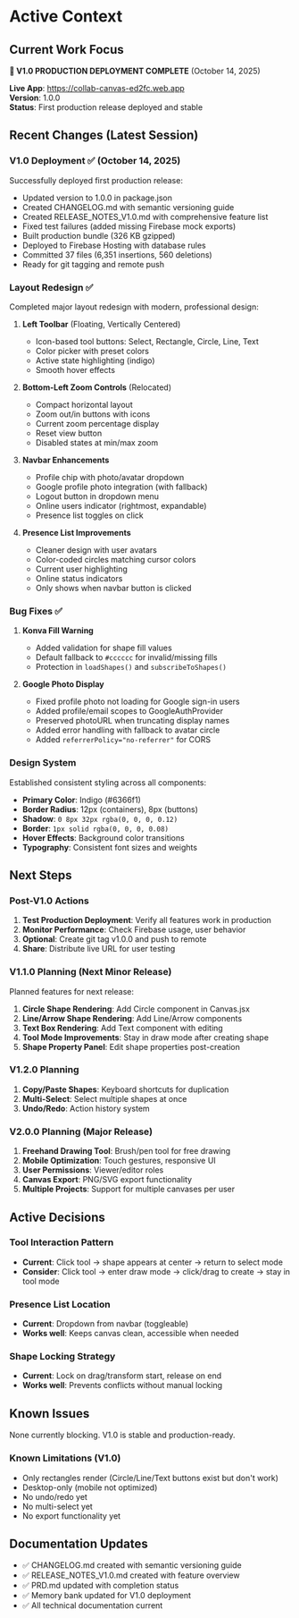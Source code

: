 # Active Context

## Current Work Focus
**🎉 V1.0 PRODUCTION DEPLOYMENT COMPLETE** (October 14, 2025)

**Live App**: https://collab-canvas-ed2fc.web.app  
**Version**: 1.0.0  
**Status**: First production release deployed and stable

## Recent Changes (Latest Session)

### V1.0 Deployment ✅ (October 14, 2025)
Successfully deployed first production release:
- Updated version to 1.0.0 in package.json
- Created CHANGELOG.md with semantic versioning guide
- Created RELEASE_NOTES_V1.0.md with comprehensive feature list
- Fixed test failures (added missing Firebase mock exports)
- Built production bundle (326 KB gzipped)
- Deployed to Firebase Hosting with database rules
- Committed 37 files (6,351 insertions, 560 deletions)
- Ready for git tagging and remote push

### Layout Redesign ✅
Completed major layout redesign with modern, professional design:

1. **Left Toolbar** (Floating, Vertically Centered)
   - Icon-based tool buttons: Select, Rectangle, Circle, Line, Text
   - Color picker with preset colors
   - Active state highlighting (indigo)
   - Smooth hover effects

2. **Bottom-Left Zoom Controls** (Relocated)
   - Compact horizontal layout
   - Zoom out/in buttons with icons
   - Current zoom percentage display
   - Reset view button
   - Disabled states at min/max zoom

3. **Navbar Enhancements**
   - Profile chip with photo/avatar dropdown
   - Google profile photo integration (with fallback)
   - Logout button in dropdown menu
   - Online users indicator (rightmost, expandable)
   - Presence list toggles on click

4. **Presence List Improvements**
   - Cleaner design with user avatars
   - Color-coded circles matching cursor colors
   - Current user highlighting
   - Online status indicators
   - Only shows when navbar button is clicked

### Bug Fixes ✅

1. **Konva Fill Warning**
   - Added validation for shape fill values
   - Default fallback to `#cccccc` for invalid/missing fills
   - Protection in `loadShapes()` and `subscribeToShapes()`

2. **Google Photo Display**
   - Fixed profile photo not loading for Google sign-in users
   - Added profile/email scopes to GoogleAuthProvider
   - Preserved photoURL when truncating display names
   - Added error handling with fallback to avatar circle
   - Added `referrerPolicy="no-referrer"` for CORS

### Design System
Established consistent styling across all components:
- **Primary Color**: Indigo (#6366f1)
- **Border Radius**: 12px (containers), 8px (buttons)
- **Shadow**: `0 8px 32px rgba(0, 0, 0, 0.12)`
- **Border**: `1px solid rgba(0, 0, 0, 0.08)`
- **Hover Effects**: Background color transitions
- **Typography**: Consistent font sizes and weights

## Next Steps

### Post-V1.0 Actions
1. **Test Production Deployment**: Verify all features work in production
2. **Monitor Performance**: Check Firebase usage, user behavior
3. **Optional**: Create git tag v1.0.0 and push to remote
4. **Share**: Distribute live URL for user testing

### V1.1.0 Planning (Next Minor Release)
Planned features for next release:
1. **Circle Shape Rendering**: Add Circle component in Canvas.jsx
2. **Line/Arrow Shape Rendering**: Add Line/Arrow components
3. **Text Box Rendering**: Add Text component with editing
4. **Tool Mode Improvements**: Stay in draw mode after creating shape
5. **Shape Property Panel**: Edit shape properties post-creation

### V1.2.0 Planning
1. **Copy/Paste Shapes**: Keyboard shortcuts for duplication
2. **Multi-Select**: Select multiple shapes at once
3. **Undo/Redo**: Action history system

### V2.0.0 Planning (Major Release)
1. **Freehand Drawing Tool**: Brush/pen tool for free drawing
2. **Mobile Optimization**: Touch gestures, responsive UI
3. **User Permissions**: Viewer/editor roles
4. **Canvas Export**: PNG/SVG export functionality
5. **Multiple Projects**: Support for multiple canvases per user

## Active Decisions

### Tool Interaction Pattern
- **Current**: Click tool → shape appears at center → return to select mode
- **Consider**: Click tool → enter draw mode → click/drag to create → stay in tool mode

### Presence List Location
- **Current**: Dropdown from navbar (toggleable)
- **Works well**: Keeps canvas clean, accessible when needed

### Shape Locking Strategy
- **Current**: Lock on drag/transform start, release on end
- **Works well**: Prevents conflicts without manual locking

## Known Issues
None currently blocking. V1.0 is stable and production-ready.

### Known Limitations (V1.0)
- Only rectangles render (Circle/Line/Text buttons exist but don't work)
- Desktop-only (mobile not optimized)
- No undo/redo yet
- No multi-select yet
- No export functionality yet

## Documentation Updates
- ✅ CHANGELOG.md created with semantic versioning guide
- ✅ RELEASE_NOTES_V1.0.md created with feature overview
- ✅ PRD.md updated with completion status
- ✅ Memory bank updated for V1.0 deployment
- ✅ All technical documentation current

